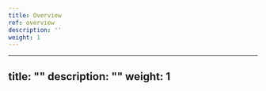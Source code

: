 ```yaml
---
title: Overview
ref: overview
description: ''
weight: 1
---
```

---
title: ""
description: ""
weight: 1
---
